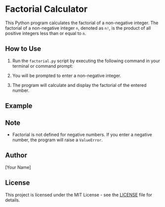 # Factorial Calculator

This Python program calculates the factorial of a non-negative integer. The factorial of a non-negative integer `n`, denoted as `n!`, is the product of all positive integers less than or equal to `n`.

## How to Use

1. Run the `factorial.py` script by executing the following command in your terminal or command prompt:

2. You will be prompted to enter a non-negative integer.

3. The program will calculate and display the factorial of the entered number.

## Example


## Note

- Factorial is not defined for negative numbers. If you enter a negative number, the program will raise a `ValueError`.

## Author

[Your Name]

## License

This project is licensed under the MIT License - see the [LICENSE](LICENSE) file for details.

